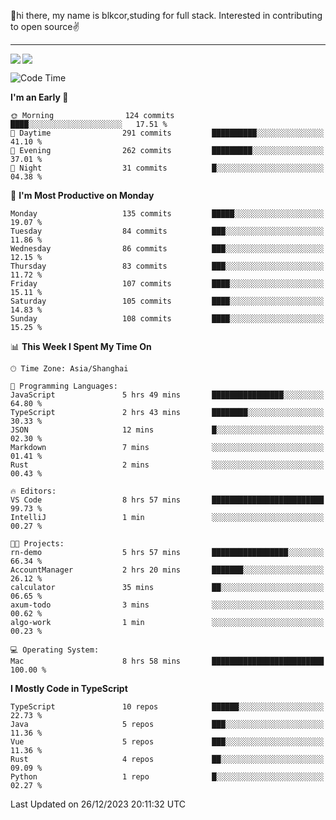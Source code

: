 👋hi there, my name is blkcor,studing for full stack.
Interested in contributing to open source✌️

<hr/>

![](https://github-readme-stats.vercel.app/api?username=blkcor)
<a href="https://github.com/blkcor/github-readme-stats">
    <img align="left" src="https://github-readme-stats.vercel.app/api/top-langs/?username=blkcor&hide=jupyter%20notebook,shaderlab,tex,c%23&langs_count=9" />
</a>


<!--START_SECTION:waka-->
![Code Time](http://img.shields.io/badge/Code%20Time-816%20hrs%206%20mins-blue)

**I'm an Early 🐤** 

```text
🌞 Morning                124 commits         ████░░░░░░░░░░░░░░░░░░░░░   17.51 % 
🌆 Daytime                291 commits         ██████████░░░░░░░░░░░░░░░   41.10 % 
🌃 Evening                262 commits         █████████░░░░░░░░░░░░░░░░   37.01 % 
🌙 Night                  31 commits          █░░░░░░░░░░░░░░░░░░░░░░░░   04.38 % 
```
📅 **I'm Most Productive on Monday** 

```text
Monday                   135 commits         █████░░░░░░░░░░░░░░░░░░░░   19.07 % 
Tuesday                  84 commits          ███░░░░░░░░░░░░░░░░░░░░░░   11.86 % 
Wednesday                86 commits          ███░░░░░░░░░░░░░░░░░░░░░░   12.15 % 
Thursday                 83 commits          ███░░░░░░░░░░░░░░░░░░░░░░   11.72 % 
Friday                   107 commits         ████░░░░░░░░░░░░░░░░░░░░░   15.11 % 
Saturday                 105 commits         ████░░░░░░░░░░░░░░░░░░░░░   14.83 % 
Sunday                   108 commits         ████░░░░░░░░░░░░░░░░░░░░░   15.25 % 
```


📊 **This Week I Spent My Time On** 

```text
🕑︎ Time Zone: Asia/Shanghai

💬 Programming Languages: 
JavaScript               5 hrs 49 mins       ████████████████░░░░░░░░░   64.80 % 
TypeScript               2 hrs 43 mins       ████████░░░░░░░░░░░░░░░░░   30.33 % 
JSON                     12 mins             █░░░░░░░░░░░░░░░░░░░░░░░░   02.30 % 
Markdown                 7 mins              ░░░░░░░░░░░░░░░░░░░░░░░░░   01.41 % 
Rust                     2 mins              ░░░░░░░░░░░░░░░░░░░░░░░░░   00.43 % 

🔥 Editors: 
VS Code                  8 hrs 57 mins       █████████████████████████   99.73 % 
IntelliJ                 1 min               ░░░░░░░░░░░░░░░░░░░░░░░░░   00.27 % 

🐱‍💻 Projects: 
rn-demo                  5 hrs 57 mins       █████████████████░░░░░░░░   66.34 % 
AccountManager           2 hrs 20 mins       ███████░░░░░░░░░░░░░░░░░░   26.12 % 
calculator               35 mins             ██░░░░░░░░░░░░░░░░░░░░░░░   06.65 % 
axum-todo                3 mins              ░░░░░░░░░░░░░░░░░░░░░░░░░   00.62 % 
algo-work                1 min               ░░░░░░░░░░░░░░░░░░░░░░░░░   00.23 % 

💻 Operating System: 
Mac                      8 hrs 58 mins       █████████████████████████   100.00 % 
```

**I Mostly Code in TypeScript** 

```text
TypeScript               10 repos            ██████░░░░░░░░░░░░░░░░░░░   22.73 % 
Java                     5 repos             ███░░░░░░░░░░░░░░░░░░░░░░   11.36 % 
Vue                      5 repos             ███░░░░░░░░░░░░░░░░░░░░░░   11.36 % 
Rust                     4 repos             ██░░░░░░░░░░░░░░░░░░░░░░░   09.09 % 
Python                   1 repo              █░░░░░░░░░░░░░░░░░░░░░░░░   02.27 % 
```




 Last Updated on 26/12/2023 20:11:32 UTC
<!--END_SECTION:waka-->


